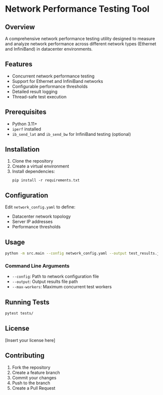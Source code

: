 # Network Performance Testing Tool

## Overview
A comprehensive network performance testing utility designed to measure and analyze network performance across different network types (Ethernet and InfiniBand) in datacenter environments.

## Features
- Concurrent network performance testing
- Support for Ethernet and InfiniBand networks
- Configurable performance thresholds
- Detailed result logging
- Thread-safe test execution

## Prerequisites
- Python 3.11+
- `iperf` installed
- `ib_send_lat` and `ib_send_bw` for InfiniBand testing (optional)

## Installation
1. Clone the repository
2. Create a virtual environment
3. Install dependencies:
   ```
   pip install -r requirements.txt
   ```

## Configuration
Edit `network_config.yaml` to define:
- Datacenter network topology
- Server IP addresses
- Performance thresholds

## Usage
```bash
python -m src.main --config network_config.yaml --output test_results.json
```

### Command Line Arguments
- `--config`: Path to network configuration file
- `--output`: Output results file path
- `--max-workers`: Maximum concurrent test workers

## Running Tests
```bash
pytest tests/
```

## License
[Insert your license here]

## Contributing
1. Fork the repository
2. Create a feature branch
3. Commit your changes
4. Push to the branch
5. Create a Pull Request
